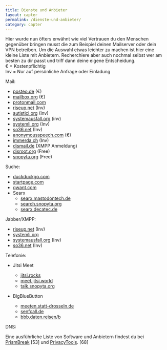 ```yaml
---
title: Dienste und Anbieter
layout: capter
permalink: /dienste-und-anbieter/
category: capter
---
```

Hier wurde nun öfters erwähnt wie viel Vertrauen du den Menschen gegenüber bringen musst die zum Beispiel deinen Mailserver oder dein VPN betreiben. Um die Auswahl etwas leichter zu machen ist hier eine kleine Liste mit Anbietern. Recherchiere aber auch nochmal selbst wer am besten zu dir passt und triff dann deine eigene Entscheidung.<br>
€ = Kostenpflichtig<br>
Inv = Nur auf persönliche Anfrage oder Einladung<br>

Mail:
- [posteo.de](https://posteo.de) (€)
- [mailbox.org](https://mailbox.org) (€)
- [protonmail.com](https://protonmail.com)
- [riseup.net](https://riseup.net) (Inv)
- [autistici.org](https://autistici.org) (Inv)
- [systemausfall.org](https://systemausfall.org) (inv)
- [systemli.org](https://systemli.org) (Inv)
- [so36.net](https://so36.net) (Inv)
- [anonymousspeech.com](https://anonymousspeech.com) (€)
- [immerda.ch](https://immerda.ch) (Inv)
- [dismail.de](https://dismail.de) (XMPP Anmeldung)
- [disroot.org](https://disroot.org) (Free)
- [snopyta.org](https://snopyta.org) (Free)

Suche:
- [duckduckgo.com](https://duckduckgo.com)
- [startpage.com](https://startpage.com)
- [qwant.com](https://qwant.com)
- Searx
    - [searx.mastodontech.de](https://searx.mastodontech.de)
    - [search.snopyta.org](https://search.snopyta.org)
    - [searx.decatec.de](https://searx.decatec.de)

Jabber/XMPP:
- [riseup.net](https://riseup.net) (Inv)
- [systemli.org](https://systemli.org)
- [systemausfall.org](https://systemausfall.org) (Inv)
- [so36.net](https://so36.net) (Inv)

Telefonie:
- Jitsi Meet
    - [jitsi.rocks](https://jitsi.rocks)
    - [meet.jitsi.world](https://meet.jitsi.world)
    - [talk.snopyta.org](https://talk.snopyta.org)

- BigBlueButton
    - [meeten.statt-drosseln.de](https://meeten.statt-drosseln.de)
    - [senfcall.de](https://senfcall.de)
    - [bbb.daten.reisen/b](https://bbb.daten.reisen/b)

DNS:

Eine ausführliche Liste von Software und Anbietern findest du bei [PrismBreak](https://prism-break.org/de/) [53] und [PrivacyTools](https://www.privacytools.io/). [68]
